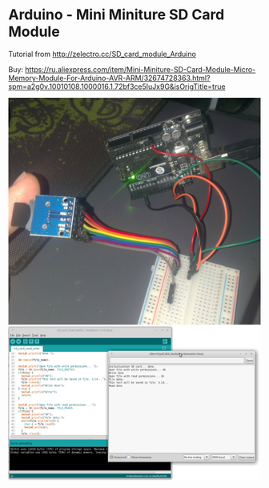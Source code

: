 # Arduino - Mini Miniture SD Card Module

Tutorial from http://zelectro.cc/SD_card_module_Arduino

Buy: https://ru.aliexpress.com/item/Mini-Miniture-SD-Card-Module-Micro-Memory-Module-For-Arduino-AVR-ARM/32674728363.html?spm=a2g0v.10010108.1000016.1.72bf3ce5IuJx9G&isOrigTitle=true

![alt text](https://github.com/tapin13/Arduino4Fun/blob/master/sd_card_read_write/mini-miniture-sd-card-module.jpg)
![alt text](https://github.com/tapin13/Arduino4Fun/blob/master/sd_card_read_write/Screenshot.png)

